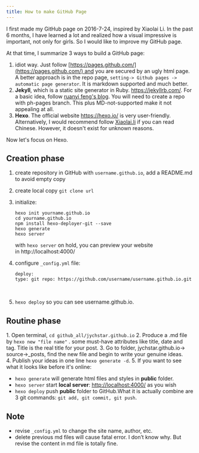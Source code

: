 ```yaml
---
title: How to make GitHub Page
---
```


I first made my GitHub page on 2016-7-24, inspired by Xiaolai Li. In the past 6 months, I have learned a lot and realized how a visual impressive is important, not only for girls.  So I would like to improve my GitHub page.

At that time, I summarize 3 ways to build a GitHub page:

1. idiot way. Just follow [https://pages.github.com/](https://pages.github.com/) and you are secured by an ugly html page. A better approach is in the repo page, `setting-> Github pages -> automatic page generator`. It is markdown supported and much better.
2. **Jekyll**, which is a static site generator in Ruby. https://jekyllrb.com/. For a basic idea, follow [ruanyi feng's blog](http://www.ruanyifeng.com/blog/2012/08/blogging_with_jekyll.html). You will need to create a repo with ph-pages branch. This plus MD-not-supported make it not appealing at all. 
3. **Hexo**.  The official website https://hexo.io/ is very user-friendly. Alternatively, I would recommend follow [Xiaolai.li](http://xiaolai.li/2016/06/22/makecs-build-a-blog-with-hexo-on-github/ ) if you can read Chinese. However, it doesn't exist for unknown reasons. 

Now let's focus on Hexo. 

## Creation phase

1. create repository in GitHub with `username.github.io`, add a README.md to avoid empty copy

2. create local copy `git clone url` 

3. initialize: 

   ```shell
   hexo init yourname.github.io 
   cd yourname.github.io 
   npm install hexo-deployer-git --save 
   hexo generate 
   hexo server 
   ```

   with `hexo server` on hold, you can preview your website in http://localhost:4000/

4. configure `_config.yml` file:

   ```shell
   deploy: 
   type: git repo: https://github.com/username/username.github.io.git
   ```

   ​

5. `hexo deploy` so you can see username.github.io.

## Routine phase

1. Open terminal, `cd github_all/jychstar.github.io`
2. Produce a .md file by `hexo new "file name"` . some must-have attributes like title, date and tag. Title is the real title for your post.
3. Go to folder, jychstar.github.io-> source->_posts, find the new file and begin to write your genuine ideas.
4. Publish your ideas in one line `hexo generate -d`. 
5. If you want to see what it looks like before it's online:
- `hexo generate` will generate html files and styles in **public** folder.
- `hexo server` start **local server**: [http://localhost:4000/](http://localhost:4000/) as you wish
- `hexo deploy` push **public** folder to GitHub.What it is actually combine are 3 git commands: `git add, git commit, git push`.  
## Note

- revise `_config.yml` to change the site name, author, etc.
- delete previous md files will cause fatal error. I don’t know why. But revise the content in md file is totally fine.